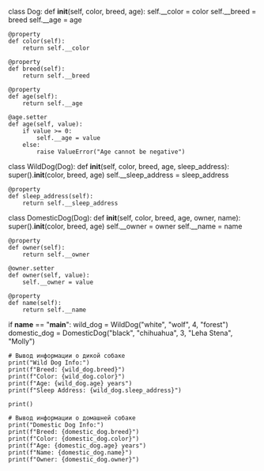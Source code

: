 class Dog:
    def __init__(self, color, breed, age):
        self.__color = color
        self.__breed = breed
        self.__age = age

    @property
    def color(self):
        return self.__color

    @property
    def breed(self):
        return self.__breed

    @property
    def age(self):
        return self.__age

    @age.setter
    def age(self, value):
        if value >= 0:
            self.__age = value
        else:
            raise ValueError("Age cannot be negative")

class WildDog(Dog):
    def __init__(self, color, breed, age, sleep_address):
        super().__init__(color, breed, age)
        self.__sleep_address = sleep_address

    @property
    def sleep_address(self):
        return self.__sleep_address

class DomesticDog(Dog):
    def __init__(self, color, breed, age, owner, name):
        super().__init__(color, breed, age)
        self.__owner = owner
        self.__name = name

    @property
    def owner(self):
        return self.__owner

    @owner.setter
    def owner(self, value):
        self.__owner = value

    @property
    def name(self):
        return self.__name

if __name__ == "__main__":
    wild_dog = WildDog("white", "wolf", 4, "forest")
    domestic_dog = DomesticDog("black", "chihuahua", 3, "Leha Stena", "Molly")

    # Вывод информации о дикой собаке
    print("Wild Dog Info:")
    print(f"Breed: {wild_dog.breed}")
    print(f"Color: {wild_dog.color}")
    print(f"Age: {wild_dog.age} years")
    print(f"Sleep Address: {wild_dog.sleep_address}")

    print()

    # Вывод информации о домашней собаке
    print("Domestic Dog Info:")
    print(f"Breed: {domestic_dog.breed}")
    print(f"Color: {domestic_dog.color}")
    print(f"Age: {domestic_dog.age} years")
    print(f"Name: {domestic_dog.name}")
    print(f"Owner: {domestic_dog.owner}")
